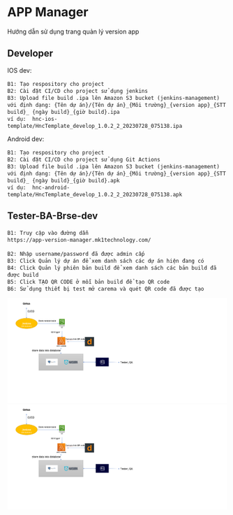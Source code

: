 # APP Manager

Hướng dẫn sử dụng trang quản lý version app

## Developer

IOS dev: 
```
B1: Tạo respository cho project 
B2: Cài đặt CI/CD cho project sử dụng jenkins
B3: Upload file build .ipa lên Amazon S3 bucket (jenkins-management) 
với định dạng: {Tên dự án}/{Tên dự án}_{Môi trường}_{version app}_{STT build}_ {ngày build}_{giờ build}.ipa
ví dụ: 	hnc-ios-template/HncTemplate_develop_1.0.2_2_20230728_075138.ipa
```
Android dev: 
```
B1: Tạo respository cho project 
B2: Cài đặt CI/CD cho project sử dụng Git Actions
B3: Upload file build .ipa lên Amazon S3 bucket (jenkins-management) 
với định dạng: {Tên dự án}/{Tên dự án}_{Môi trường}_{version app}_{STT build}_ {ngày build}_{giờ build}.apk
ví dụ: 	hnc-android-template/HncTemplate_develop_1.0.2_2_20230728_075138.apk
```
## Tester-BA-Brse-dev
```
B1: Truy cập vào đường dẫn
https://app-version-manager.mk1technology.com/

B2: Nhập username/password đã được admin cấp
B3: Click Quản lý dự án để xem danh sách các dự án hiện đang có 
B4: Click Quản lý phiên bản build để xem danh sách các bản build đã được build
B5: Click TẠO QR CODE ở mỗi bản build để tạo QR code
B6: Sử dụng thiết bị test mở carema và quét QR code đã được tạo
```
![image description](./hnc_auto.png)
<img src="./hnc_auto.png"/>
